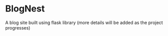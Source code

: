 # BlogNest
A blog site built using flask library (more details will be added as the project progresses)
